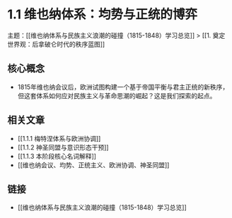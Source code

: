# 1.1 维也纳体系：均势与正统的博弈

主题：[[维也纳体系与民族主义浪潮的碰撞（1815-1848）学习总览]] > [[1. 奠定世界观：后拿破仑时代的秩序蓝图]]

## 核心概念

- 1815年维也纳会议后，欧洲试图构建一个基于帝国平衡与君主正统的新秩序，但这套体系如何应对民族主义与革命思潮的崛起？这是我们探索的起点。

## 相关文章

- [[1.1.1 梅特涅体系与欧洲协调]]
- [[1.1.2 神圣同盟与意识形态干预]]
- [[1.1.3 本阶段核心名词解释]]
- [[维也纳会议、均势、正统主义、欧洲协调、神圣同盟]]

## 链接

- [[维也纳体系与民族主义浪潮的碰撞（1815-1848）学习总览]]
